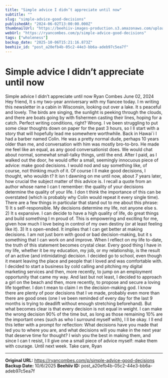 ```yaml
---
title: "Simple advice I didn’t appreciate until now"
subtitle: ""
slug: "simple-advice-good-decisions"
publishedAt: "2024-06-02T13:00:00.000Z"
thumbnailUrl: "https://beehiiv-images-production.s3.amazonaws.com/uploads/asset/file/f5f912f8-ff1c-46c0-baa3-ebcb830f0ae0/frame-harirak-Ei_lQ6kTwiI-unsplash.jpg?t=1718473518"
webUrl: "https://ryancombes.com/p/simple-advice-good-decisions"
tags: ["wholeness"]
backup_date: "2025-10-06T15:21:16.873Z"
beehiiv_id: "post_a20efb4b-05c2-44e3-bb6a-adeb97c5ea7f"
---
```


# Simple advice I didn’t appreciate until now



Simple advice I didn’t appreciate until now Ryan Combes June 02, 2024 Hey friend, It s my two-year anniversary with my fiancee today. I m writing this newsletter in a cabin in Wisconsin, looking out over a lake. It s peaceful and lovely. The birds are singing, the sunlight is peeking through the clouds, and there are boats going by with fishermen casting their lines, hoping for a catch. Perfect writing conditions, right? Wrong. I ve been struggling to put some clear thoughts down on paper for the past 3 hours, so I ll start with a story that will hopefully lead me somewhere worthwhile. Back in Hawai`i I had a barber named Colin. He was a pretty normal dude, perhaps 10 years older than me, and conversation with him was mostly bro-to-bro. He made me feel like an equal, as any good conversationist does. We would chat about normal, somewhat small-talky things, until the end. After I paid, as I walked out the door, he would offer a small, seemingly innocuous piece of advice: make good decisions. I would nod and say something like, of course, not thinking much of it. Of course I ll make good decisions, I thought, who wouldn t? It isn t dawning on me until now, about 7 years later, how crucial the subject matter of this advice is. I recall a quote from an author whose name I can t remember: the quality of your decisions determine the quality of your life. I don t think the importance of this can be overstated (which is probably why Colin would repeat it every single time). There are a few things in particular that stand out to me about this phrase: 1) It s self-responsible. My decisions determine my life, not anyone else s. 2) It s expansive. I can decide to have a high quality of life, do great things and build something I m proud of. This is empowering and exciting for me, given how much I love being in control of my own destiny (or at least feeling like it). 3) It s open-ended. It implies that I can get better at making decisions. I am not just born with good or bad decision-making, but it s something that I can work on and improve. When I reflect on my life to-date, the truth of this statement becomes crystal clear. Every good thing I have in my life, whether it be my education, my job, or my relationship, is the result of an active (and intimidating) decision. I decided go to school, even though it meant leaving the place and people that I loved and was comfortable with. I decided to start a business by cold calling and pitching my digital marketing services and then, more recently, to jump on an employment opportunity that came my way. And last but not least, I decided to approach a girl on the beach and then, more recently, to propose and secure a loving life together. I don t mean to claim I m the decision-making god. I know there are plenty of poor decisions that I ve made, probably even more than there are good ones (one I ve been reminded of every day for the last 9 months is trying to deadlift without enough stretching beforehand). But what becomes clear is that every decision is not equal in weight. I can make the wrong decision 90% of the time but, as long as those remaining 10% are the important ones (such as who I surround myself with), I ll be okay. I ll end this letter with a prompt for reflection: What decisions have you made that led you to where you are, and what decisions will you make in the next year that deserve time for thought? I wish you the best in making them, and since I can t resist, I ll give one a small piece of advice myself: make them with courage. Until next week. Take care, Ryan

---

**Original URL:** https://ryancombes.com/p/simple-advice-good-decisions
**Backup Date:** 10/6/2025
**Beehiiv ID:** post_a20efb4b-05c2-44e3-bb6a-adeb97c5ea7f

